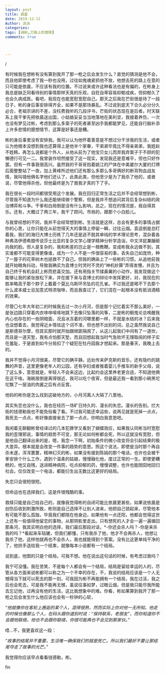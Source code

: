 ```yaml
---
layout: post
title: 疏星
date: 2019-12-12
Author: 派派
categories: 
tags: [诚彬,刀锋上的救赎]
comments: true



---
```


/

有时候我在想彬有没有算到我开了那一枪之后会发生什么？直觉的猜测是他不会，而且他即使考虑了我一秒也没用，过往如鬼魂紧抓他不放，他想去死的路上在意的只可能是依晨，不应该有我的位置。不过说来或许这种看法也是有偏的，在彬身上我总是缺乏同看待别的事情那样天真的乐观，自贬自卑容易抑郁成疾，但抑郁久了也会久病成医。看吧，我现在也能宽慰宽慰自己。那天之后我在芒街很是待了一段日子，彬的身后事安排得齐全，如果不是那场暴乱。不过说到底天下合久必分分久必合，老祖宗讲的不差，没枉费我听的几段评书，芒街的状态现在是后者。时天联系上我干爹先把依晨送出国，小姑娘妥妥当当地落地在美利坚，我接着养伤，一次也没有梦见过彬，考虑到那么多案子的死者甚至凶手我都能梦见，还能自行脑补添上许多悲情的臆想情节，这算是好事还是糟。

彬的身后事里没有安排我。我可以认为他怀着善意是不想过分干涉我的生活，或者认为他根本没想到我也还算得上是他半个家眷，干弟弟毕竟比不得亲弟弟，我姓赵不姓韩，再怎么说都是个外人，从他从前为了他宝贝女儿而弃我弃案子于不顾的犯懒德行可见一二。我曾装作坦然接受了这一现实，发现我还是意难平，但也只好作罢。但有一件事我很高兴。虽然我的干哥哥抱着姚江的尸体在中美崴尔大厦的灯牌后面整整站了一夜，加上黄峰所述他们还有那么多那么多哥俩好的断背狗血战友情，我叫错他俩名字他们还认了，此类此类，但他至少是为了我杀了他的，或者说，尽管他得杀他，但他最终是为了救我才真的下了手。

我在很长一段时间都很受用这个发展。我在回归正常生活之后并不会经常想到彬，尽管我不知道为什么我还能继续做个警察，但是我并不想追问其背后复杂纠结的政治博弈和斗争。干爹和白局倒是没有什么影响，总之，现在的情况是，我自得其乐。还有，大概过了两三年，我干了顾问。市局的，跟那个小白脸儿。

与我曾经想的不同，我并不会经常想到彬。生活就是这样，总会有更多的事情占据你的心思，让你只能在从前觉得天大的事情上停留一瞬，过往云烟。袁适倒是总盯着我，我们的海归大博士历练了几年还是逃不脱其单纯的学术理论思考，混杂着各种弗洛伊德希腊传说莎士比亚的复杂文学心理学精神分析学造诣，中文洋屁兼蹦砸向我的脸。但人是复杂的，我和彬差的岂止是一根教鞭。变成彬我永远做不到，其实谁都不可能变得更像谁，成为一个人不是一件很容易的事，丢失自己如庞欣，种了一屋子的花草树木也拯救不了自己。但我的确染上了一些彬的习惯。从追他前我就开始眼角抖动，导致我确实为袁博士时灵时不灵的“神机妙算”弄得发懵，并且为自己终于有机会赶上彬而悲喜交加。还有用指关节揉鼻翼的小动作，我发现做这个能够让我的紧张放松下来，并在接下来与袁博士的辩论中发挥更好，对，我现在的胜率略高于那个脖子上戴着个莫比乌斯环吊坠的花孔雀。不过我还是喝不下去那个什么波本威士忌加意式特浓咖啡，而且我查过了，它们混在一起根本没有抵消酒精的效果。

尽管〇七年大年初二的时候我去过一次小月河，但是那个记忆着实不那么美好，一是张边路只穿着内衣哆哆嗦嗦地跳下去像只坠落的风筝，二是彬的橱鬼论总唤醒我内心也存在的一些阴暗面，况且冰冻着的河哪里都一样，不就是水结的冰？后来我也没想着去，我觉得近乡情怯这个词不准，但也想不出别的词，总之虽然我说自己是斯德哥尔摩，但其实那时就开始跟绑匪隔阂了，从这儿起我们中间有了一道坎，而且是一道天堑，我有点怕那天堑，而且回想起我当时气急败坏无理取闹的样子实在羞耻，于是直到如今分局扣了个疑犯在牡丹园我才想起来。那是春天，我晚上去的。

我并不觉得小月河很美，尽管它的确平静。远处传来萨克斯的音乐，还有隐约的跳舞的声音，这里更像老年人的公园，还有孕妇或者推着婴儿手推车的新手父母，说了这么多，意思就是，年轻人不会来这边，比起约会这里养老更合适，不知道他俩在这干啥。海碗居倒是离得很近，我可以吃个夜宵，但是最近我一看到那小碗黑坨坨飘了一层油的肉酱之后有点反胃。

他妈的彬你是怎么找到这破地方的，小月河离人大隔了八里地。

其实失恋也没什么，我也在经历一场旷日持久的、漫长的失恋。漫长的告别。烂大街的钱德勒我也不能免俗看了看。不过我可能还幸运些，说再见就是死掉一点点，我死去一点点，彬好像直接省去了那一点点，你明白我意思吧。

我闲着无聊翻彬曾经译过的几本犯罪学又看到了蝴蝶效应，如果我认同彬当时宽慰我的歪理邪说，事情的趋势不可变，那无论如何彬都会死，所以这就没有宽慰，但是他自己翻译出来的是，嗯，我念一下啊，初始条件的微小改变将会引起结果的极大差异。根本就是会改变一件事的趋势的意思。照这个说法，即使是当时那个再自杀未遂，浑浑噩噩，精神幻灭的彬，如果没有接到陈娟的那个电话，也许也会被干爹安排个什么工作，遇到个温柔的姑娘，慢慢融化他，度过正常的一生。即使更糟糕的，他又自残，送进精神病院，吃点抑郁的药，慢慢调整，也许也能囫囵地回归社会。仅仅改变一个电话，都能衍生出无数比这更好的结局。

失恋只会很短很短。

但命运也在选择我们，这是件很残酷的事。

救赎只能是自己给自己的，就像我觉得彬的自闭可能比依晨更甚些，如果说依晨是创伤后收到刺激所致，彬则是自己选择不让别人进来，他把自己锁起来，尽管他本有可能不那么孤独，毕竟我们都陪在他身边，如果他有一点还阳，他都会觉得这世上还有一些值得他留恋的事物，从那阴影里走出。只有想死的人才会一遍一遍循回那条河，我其实明白他的选择，我们最后那段对话，*-你还会杀人吗？-你是来杀我的吗？*看起来车轱辘，但我们都懂，只有我杀了他，他才不会再杀人，他想让我杀了他，这样他就再也不会杀人，我也就能得到个答案。没有比这更单纯干净的了，他拱手送给我一个结束，就像每本小说都有一个结局。

说到底，他图的只是个结局。可我不想。他在说出这句话的时候，有考虑过我吗？

我宁可没懂。我在苦笑，不是每个人都会有一个结局，结局是留给幸运的人的，尽管从各方面来说彬都可以称之为一个不幸的存在，不，我说的结局应该是一个人无憾得当下就可以死去的那一刻，可我因为彬不再能拥有一个结局，我在过活，我之后也会死去，可是我不能再无憾，虽说往事如梦，过眼云烟，但是我只能尽我所能去忘记他，过再没有他的生活，这比我想象中的难。你看，彬如果算到我开了那一枪之后会发生什么他应该也会有一秒钟的心软，

*“他就像你在客轮上邂逅的某个人，混得很熟，然而实际上你对他一无所知。他走的时候也像那么个人，在码头跟你道别时说：“保持联系，老朋友”，而你知道你不会跟他联络，他也不会跟你联络，你很可能再也不会见到那家伙。”*

唔…不，我更喜欢这一段：

*“故事的结尾并不重要，生活唯一确保我们的就是死亡。所以我们最好不要让那结尾夺走了故事的光芒。”*

我觉得你应该早点看看钱德勒，彬。

fin
